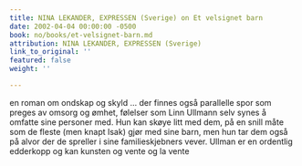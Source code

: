 ```yaml
---
title: NINA LEKANDER, EXPRESSEN (Sverige) on Et velsignet barn
date: 2002-04-04 00:00:00 -0500
book: no/books/et-velsignet-barn.md
attribution: NINA LEKANDER, EXPRESSEN (Sverige)
link_to_original: ''
featured: false
weight: ''

---
```

en roman om ondskap og skyld … der finnes også parallelle spor som preges av omsorg og ømhet, følelser som Linn Ullmann selv synes å omfatte sine personer med. Hun kan skøye litt med dem, på en snill måte som de fleste (men knapt Isak) gjør med sine barn, men hun tar dem også på alvor der de spreller i sine familieskjebners vever. Ullman er en ordentlig edderkopp og kan kunsten og vente og la vente